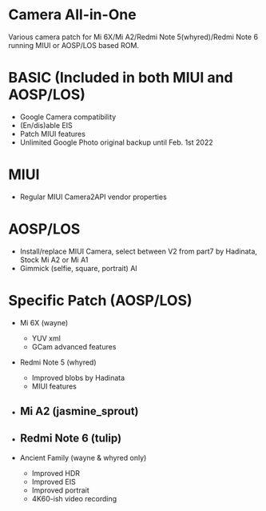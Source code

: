 # Camera All-in-One
Various camera patch for Mi 6X/Mi A2/Redmi Note 5(whyred)/Redmi Note 6 running MIUI or AOSP/LOS based ROM.


# BASIC (Included in both MIUI and AOSP/LOS)
- Google Camera compatibility
- (En/dis)able EIS
- Patch MIUI features
- Unlimited Google Photo original backup until Feb. 1st 2022

# MIUI
- Regular MIUI Camera2API vendor properties

# AOSP/LOS
- Install/replace MIUI Camera, select between V2 from part7 by Hadinata, Stock Mi A2 or Mi A1
- Gimmick (selfie, square, portrait) AI

# Specific Patch (AOSP/LOS)
- Mi 6X (wayne)
  - YUV xml
  - GCam advanced features
  
- Redmi Note 5 (whyred)
  - Improved blobs by Hadinata
  - MIUI features
  
- Mi A2 (jasmine_sprout)
  -
  
- Redmi Note 6 (tulip)
  -
  
- Ancient Family (wayne & whyred only)
  - Improved HDR
  - Improved EIS
  - Improved portrait
  - 4K60-ish video recording
